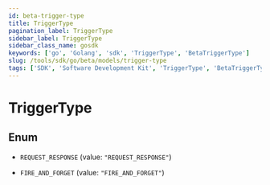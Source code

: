 ```yaml
---
id: beta-trigger-type
title: TriggerType
pagination_label: TriggerType
sidebar_label: TriggerType
sidebar_class_name: gosdk
keywords: ['go', 'Golang', 'sdk', 'TriggerType', 'BetaTriggerType'] 
slug: /tools/sdk/go/beta/models/trigger-type
tags: ['SDK', 'Software Development Kit', 'TriggerType', 'BetaTriggerType']
---
```


# TriggerType

## Enum


* `REQUEST_RESPONSE` (value: `"REQUEST_RESPONSE"`)

* `FIRE_AND_FORGET` (value: `"FIRE_AND_FORGET"`)


